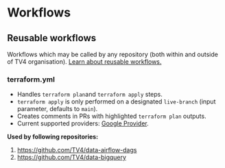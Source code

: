 # Workflows

## Reusable workflows
Workflows which may be called by any repository (both within and outside of TV4 organisation).
[Learn about reusable workflows.](https://docs.github.com/en/actions/learn-github-actions/reusing-workflows)

### terraform.yml
- Handles `terraform plan`and `terraform apply` steps.
- `terraform apply` is only performed on a designated `live-branch` (input parameter, defaults to `main`). 
- Creates comments in PRs with highlighted `terraform plan` outputs.
- Current supported providers: [Google Provider](https://registry.terraform.io/providers/hashicorp/google/latest/docs/guides/getting_started).

**Used by following repositories:**
  1. https://github.com/TV4/data-airflow-dags
  2. https://github.com/TV4/data-bigquery 
